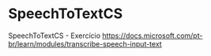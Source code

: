 # SpeechToTextCS
SpeechToTextCS - Exercício https://docs.microsoft.com/pt-br/learn/modules/transcribe-speech-input-text
